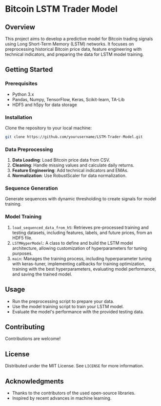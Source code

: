 # Bitcoin LSTM Trader Model

## Overview
This project aims to develop a predictive model for Bitcoin trading signals using Long Short-Term Memory (LSTM) networks. It focuses on preprocessing historical Bitcoin price data, feature engineering with technical indicators, and preparing the data for LSTM model training.

## Getting Started

### Prerequisites
- Python 3.x
- Pandas, Numpy, TensorFlow, Keras, Scikit-learn, TA-Lib
- HDF5 and h5py for data storage

### Installation
Clone the repository to your local machine:
```bash
git clone https://github.com/yourusername/LSTM-Trader-Model.git
```

### Data Preprocessing
1. **Data Loading**: Load Bitcoin price data from CSV.
2. **Cleaning**: Handle missing values and calculate daily returns.
3. **Feature Engineering**: Add technical indicators and EMAs.
4. **Normalization**: Use RobustScaler for data normalization.

### Sequence Generation
Generate sequences with dynamic thresholding to create signals for model training.

### Model Training
1. `load_sequenced_data_from_h5`: Retrieves pre-processed training and testing datasets, including features, labels, and future prices, from an HDF5 file.
2. `LSTMHyperModel`: A class to define and build the LSTM model architecture, allowing customization of hyperparameters for tuning purposes.
3. `main`: Manages the training process, including hyperparameter tuning with keras-tuner, implementing callbacks for training optimization, training with the best hyperparameters, evaluating model performance, and saving the trained model.

## Usage
- Run the preprocessing script to prepare your data.
- Use the model training script to train your LSTM model.
- Evaluate the model's performance with the provided testing data.

## Contributing
Contributions are welcome!

## License
Distributed under the MIT License. See `LICENSE` for more information.

## Acknowledgments
- Thanks to the contributors of the used open-source libraries.
- Inspired by recent advances in machine learning.

